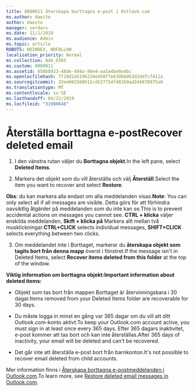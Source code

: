 ```yaml
---
title: 8000011 återskapa borttagna e-post i Outlook.com
ms.author: daeite
author: daeite
manager: serdars
ms.date: 11/1/2018
ms.audience: Admin
ms.topic: article
ROBOTS: NOINDEX, NOFOLLOW
localization_priority: Normal
ms.collection: Adm_O365
ms.custom: 8000011
ms.assetid: 650b8923-48de-494a-88e4-aa3a4be8e4bc
ms.openlocfilehash: 7f18d2a5196234e450f7e639b6d63d1ddfcf411a
ms.sourcegitcommit: 32ee065560611cd527754f482b9ad244878975a0
ms.translationtype: MT
ms.contentlocale: sv-SE
ms.lasthandoff: 04/22/2019
ms.locfileid: "31980648"
---
```

# <a name="recover-deleted-email"></a><span data-ttu-id="a77ba-102">Återställa borttagna e-post</span><span class="sxs-lookup"><span data-stu-id="a77ba-102">Recover deleted email</span></span>

1. <span data-ttu-id="a77ba-103">I den vänstra rutan väljer du **Borttagna objekt**.</span><span class="sxs-lookup"><span data-stu-id="a77ba-103">In the left pane, select **Deleted Items**.</span></span> 
    
2. <span data-ttu-id="a77ba-104">Markera det objekt som du vill återställa och välj **Återställ**.</span><span class="sxs-lookup"><span data-stu-id="a77ba-104">Select the item you want to recover and select **Restore**.</span></span> 
  
 <span data-ttu-id="a77ba-105">**Obs**: du kan markera alla endast om alla meddelanden visas.</span><span class="sxs-lookup"><span data-stu-id="a77ba-105">**Note**: You can only select all if all messages are visible.</span></span> <span data-ttu-id="a77ba-106">Detta görs för att förhindra oavsiktlig åtgärder på meddelanden som du inte kan se.</span><span class="sxs-lookup"><span data-stu-id="a77ba-106">This is to prevent accidental actions on messages you cannot see.</span></span> <span data-ttu-id="a77ba-107">**CTRL + klicka** väljer enskilda meddelanden, **Skift + klicka på** Markera allt mellan två musklickningar.</span><span class="sxs-lookup"><span data-stu-id="a77ba-107">**CTRL+CLICK** selects individual messages, **SHIFT+CLICK** selects everything between two clicks.</span></span> 
    
3. <span data-ttu-id="a77ba-108">Om meddelandet inte i Borttaget, markerar du **återskapa objekt som tagits bort från denna mapp** överst i fönstret.</span><span class="sxs-lookup"><span data-stu-id="a77ba-108">If the message isn't in Deleted Items, select **Recover items deleted from this folder** at the top of the window.</span></span> 
    
 <span data-ttu-id="a77ba-109">**Viktig information om borttagna objekt:**</span><span class="sxs-lookup"><span data-stu-id="a77ba-109">**Important information about deleted items:**</span></span>
  
- <span data-ttu-id="a77ba-110">Objekt som tas bort från mappen Borttaget är återvinningsbara i 30 dagar.</span><span class="sxs-lookup"><span data-stu-id="a77ba-110">Items removed from your Deleted Items folder are recoverable for 30 days.</span></span>
    
- <span data-ttu-id="a77ba-111">Du måste logga in minst en gång var 365 dagar om du vill att ditt Outlook.com-konto aktivt.</span><span class="sxs-lookup"><span data-stu-id="a77ba-111">To keep your Outlook.com account active, you must sign in at least once every 365 days.</span></span> <span data-ttu-id="a77ba-112">Efter 365 dagars inaktivitet, e-post kommer att tas bort och kan inte återställas.</span><span class="sxs-lookup"><span data-stu-id="a77ba-112">After 365 days of inactivity, your email will be deleted and can't be recovered.</span></span>
    
- <span data-ttu-id="a77ba-113">Det går inte att återställa e-post bort från barnkonton.</span><span class="sxs-lookup"><span data-stu-id="a77ba-113">It's not possible to recover email deleted from child accounts.</span></span>
    
<span data-ttu-id="a77ba-114">Mer information finns i [Återskapa borttagna e-postmeddelanden i Outlook.com](https://go.microsoft.com/fwlink/p/?linkid=873117).</span><span class="sxs-lookup"><span data-stu-id="a77ba-114">To learn more, see [Restore deleted email messages in Outlook.com](https://go.microsoft.com/fwlink/p/?linkid=873117).</span></span>
  

